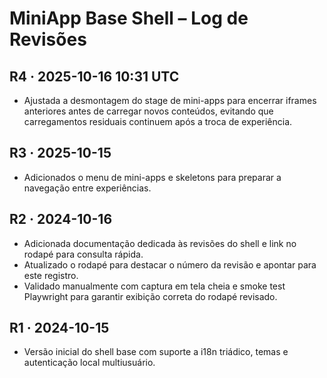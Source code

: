 # MiniApp Base Shell – Log de Revisões

## R4 · 2025-10-16 10:31 UTC
- Ajustada a desmontagem do stage de mini-apps para encerrar iframes anteriores antes de carregar novos conteúdos, evitando que carregamentos residuais continuem após a troca de experiência.

## R3 · 2025-10-15
- Adicionados o menu de mini-apps e skeletons para preparar a navegação entre experiências.

## R2 · 2024-10-16
- Adicionada documentação dedicada às revisões do shell e link no rodapé para consulta rápida.
- Atualizado o rodapé para destacar o número da revisão e apontar para este registro.
- Validado manualmente com captura em tela cheia e smoke test Playwright para garantir exibição correta do rodapé revisado.

## R1 · 2024-10-15
- Versão inicial do shell base com suporte a i18n triádico, temas e autenticação local multiusuário.
